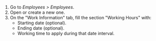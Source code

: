 1.  Go to *Employees \> Employees*.
2.  Open or create a new one.
3.  On the "Work Information" tab, fill the section "Working Hours"
    with:
    - Starting date (optional).
    - Ending date (optional).
    - Working time to apply during that date interval.
